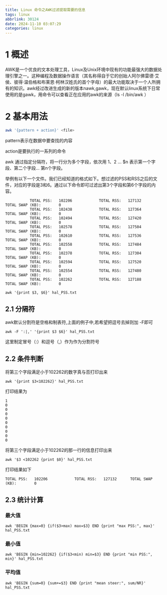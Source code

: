 ```yaml
---
title: Linux 命令之AWK过滤提取需要的信息
tags: linux
abbrlink: 30124
date: 2024-11-10 03:07:29
categories: linux
---
```

# 1 概述
AWK是一个优良的文本处理工具，Linux及Unix环境中现有的功能最强大的数据处理引擎之一。这种编程及数据操作语言（其名称得自于它的创始人阿尔佛雷德·艾侯、彼得·温伯格和布莱恩·柯林汉姓氏的首个字母）的最大功能取决于一个人所拥有的知识。awk经过改进生成的新的版本nawk,gawk，现在默认linux系统下日常使用的是gawk，用命令可以查看正在应用的awk的来源（ls -l /bin/awk ）

# 2 基本用法

```bash
awk '{pattern + action}' <file>
```

pattern表示在数据中要查找的内容

action是要执行的一系列的命令

awk 通过指定分隔符，将一行分为多个字段，依次用 $1、$2 ... $n 表示第一个字段、第二个字段... 第n个字段。

举例有以下一个文件。我们已经知道的格式如下。想过滤的PSS和RSS之后的文件，对应的字段是3和6。通过以下命令即可过滤出第3个字段和第6个字段的内容。

```
           TOTAL PSS:   102206            TOTAL RSS:   127132      TOTAL SWAP (KB):        0
           TOTAL PSS:   102438            TOTAL RSS:   127364      TOTAL SWAP (KB):        0
           TOTAL PSS:   102494            TOTAL RSS:   127420      TOTAL SWAP (KB):        0
           TOTAL PSS:   102578            TOTAL RSS:   127504      TOTAL SWAP (KB):        0
           TOTAL PSS:   102610            TOTAL RSS:   127536      TOTAL SWAP (KB):        0
           TOTAL PSS:   102558            TOTAL RSS:   127484      TOTAL SWAP (KB):        0
           TOTAL PSS:   102378            TOTAL RSS:   127304      TOTAL SWAP (KB):        0
           TOTAL PSS:   102594            TOTAL RSS:   127520      TOTAL SWAP (KB):        0
           TOTAL PSS:   102554            TOTAL RSS:   127480      TOTAL SWAP (KB):        0
           TOTAL PSS:   102262            TOTAL RSS:   127188      TOTAL SWAP (KB):        0
```

```
awk '{print $3, $6}' hal_PSS.txt
```

## 2.1 分隔符

awk默认分割符是空格和制表符,上面的例子中,若希望把逗号去掉则加 -F即可

```
awk -F ':|,' '{print $3 $6}' hal_PSS.txt
```

这里制定冒号（:）和逗号（,）作为作为分割符号

## 2.2 条件判断

将第三个字段满足小于102262的数字真与否打印出来

```
awk '{print $3<102262}' hal_PSS.txt
```
打印结果为

```shell
1
0
0
0
0
0
0
0
0
0
```

将第三个字段满足小于102262的那一行的信息打印出来

```
awk '$3 <102262 {print $0}' hal_PSS.txt
```

打印结果如下

```
TOTAL PSS:   102206            TOTAL RSS:   127132      TOTAL SWAP (KB):        0
```

## 2.3 统计计算

### 最大值

```
awk 'BEGIN {max=0} {if($3>max) max=$3} END {print "max PSS:", max}' hal_PSS.txt
```

### 最小值

```
awk 'BEGIN {min=102262} {if($3<min) min=$3} END {print "min PSS:", min}' hal_PSS.txt
```

### 平均值

```
awk 'BEGIN {sum=0} {sum+=$3} END {print "mean steer:", sum/NR}' hal_PSS.txt
```


